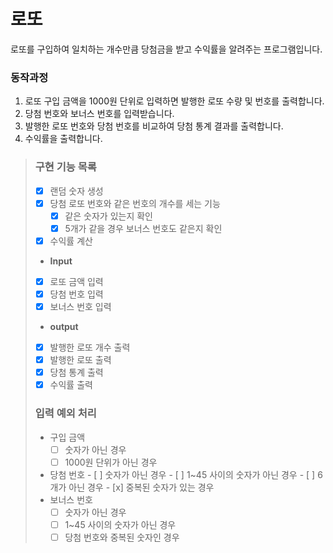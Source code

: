 # 로또
로또를 구입하여 일치하는 개수만큼 당첨금을 받고 수익률을 알려주는 프로그램입니다.

### 동작과정
1. 로또 구입 금액을 1000원 단위로 입력하면 발행한 로또 수량 및 번호를 출력합니다.
2. 당첨 번호와 보너스 번호를 입력받습니다.
3. 발행한 로또 번호와 당첨 번호를 비교하여 당첨 통계 결과를 출력합니다.
4. 수익률을 출력합니다.

> ### 구현 기능 목록
> - [x] 랜덤 숫자 생성
> - [x] 당첨 로또 번호와 같은 번호의 개수를 세는 기능
>   - [x] 같은 숫자가 있는지 확인
>   - [x] 5개가 같을 경우 보너스 번호도 같은지 확인
> - [x] 수익률 계산
> - **Input**
> - [x] 로또 금액 입력
> - [x] 당첨 번호 입력
> - [x] 보너스 번호 입력
> - **output**
> - [x] 발행한 로또 개수 출력
> - [x] 발행한 로또 출력
> - [x] 당첨 통계 출력
> - [x] 수익률 출력
> ### **입력 예외 처리**
>   - 구입 금액
>     - [ ] 숫자가 아닌 경우
>     - [ ] 1000원 단위가 아닌 경우
>   -  당첨 번호
>     - [ ] 숫자가 아닌 경우
>     - [ ] 1~45 사이의 숫자가 아닌 경우
>     - [ ] 6개가 아닌 경우
>     - [x] 중복된 숫자가 있는 경우
>   - 보너스 번호
>     - [ ] 숫자가 아닌 경우
>     - [ ] 1~45 사이의 숫자가 아닌 경우
>     - [ ] 당첨 번호와 중복된 숫자인 경우 
